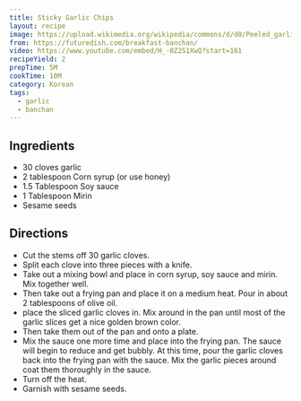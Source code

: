 ```yaml
---
title: Sticky Garlic Chips
layout: recipe
image: https://upload.wikimedia.org/wikipedia/commons/d/d0/Peeled_garlic.JPG
from: https://futuredish.com/breakfast-banchan/
video: https://www.youtube.com/embed/H_-0Z2S1XwQ?start=161
recipeYield: 2
prepTime: 5M
cookTime: 10M
category: Korean
tags:
  - garlic
  - banchan
---
```


## Ingredients
- 30 cloves garlic
- 2 tablespoon Corn syrup (or use honey)
- 1.5 Tablespoon Soy sauce
- 1 Tablespoon Mirin
- Sesame seeds

## Directions
- Cut the stems off 30 garlic cloves.
- Split each clove into three pieces with a knife.
- Take out a mixing bowl and place in corn syrup, soy sauce and mirin. Mix together well.
- Then take out a frying pan and place it on a medium heat. Pour in about 2 tablespoons of olive oil.
- place the sliced garlic cloves in. Mix around in the pan until most of the garlic slices get a nice golden brown color.
- Then take them out of the pan and onto a plate.
- Mix the sauce one more time and place into the frying pan. The sauce will begin to reduce and get bubbly. At this time, pour the garlic cloves back into the frying pan with the sauce. Mix the garlic pieces around coat them thoroughly in the sauce.
- Turn off the heat.
- Garnish with sesame seeds.
